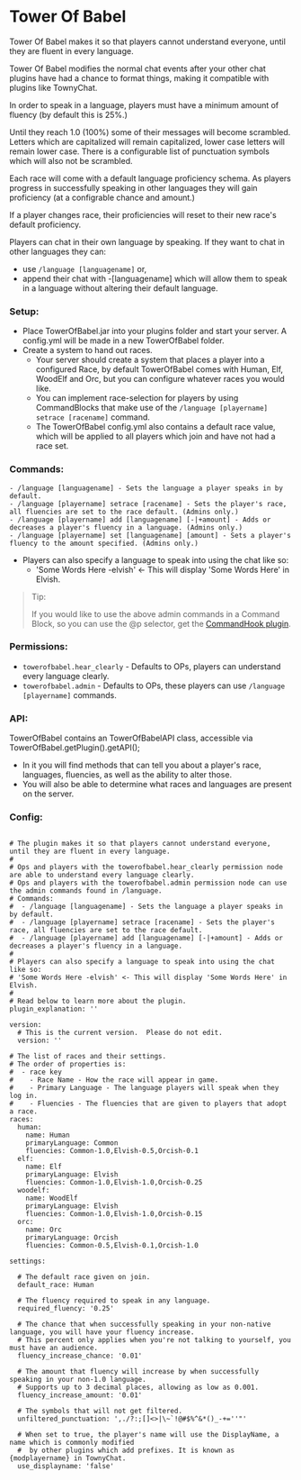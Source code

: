 # Tower Of Babel

Tower Of Babel makes it so that players cannot understand everyone, until they are fluent in every language.

Tower Of Babel modifies the normal chat events after your other chat plugins have had a chance to format things, making it compatible with plugins like TownyChat.

In order to speak in a language, players must have a minimum amount of fluency (by default this is 25%.)

Until they reach 1.0 (100%) some of their messages will become scrambled. Letters which are capitalized will remain capitalized, lower case letters will remain lower case. There is a configurable list of punctuation symbols which will also not be scrambled.

Each race will come with a default language proficiency schema. As players progress in successfully speaking in other languages they will gain proficiency (at a configrable chance and amount.)

If a player changes race, their proficiencies will reset to their new race's default proficiency.

Players can chat in their own language by speaking. If they want to chat in other languages they can:
- use `/language [languagename]` or,
- append their chat with -[languagename] which will allow them to speak in a language without altering their default language.


### Setup:

- Place TowerOfBabel.jar into your plugins folder and start your server. A config.yml will be made in a new TowerOfBabel folder.
- Create a system to hand out races.
  - Your server should create a system that places a player into a configured Race, by default TowerOfBabel comes with Human, Elf, WoodElf and Orc, but you can configure whatever races you would like.
  - You can implement race-selection for players by using CommandBlocks that make use of the `/language [playername] setrace [racename]` command.
  - The TowerOfBabel config.yml also contains a default race value, which will be applied to all players which join and have not had a race set.

### Commands:
```
- /language [languagename] - Sets the language a player speaks in by default.
- /language [playername] setrace [racename] - Sets the player's race, all fluencies are set to the race default. (Admins only.)
- /language [playername] add [languagename] [-|+amount] - Adds or decreases a player's fluency in a language. (Admins only.)
- /language [playername] set [languagename] [amount] - Sets a player's fluency to the amount specified. (Admins only.)
```
- Players can also specify a language to speak into using the chat like so:
  - 'Some Words Here -elvish' <- This will display 'Some Words Here' in Elvish.

> Tip:
> 
> If you would like to use the above admin commands in a Command Block, so you can use the @p selector, get the [CommandHook plugin](https://www.spigotmc.org/resources/commandhook.61415/).

### Permissions:

- `towerofbabel.hear_clearly` - Defaults to OPs, players can understand every language clearly.
- `towerofbabel.admin` - Defaults to OPs, these players can use `/language [playername]` commands.

### API:
TowerOfBabel contains an TowerOfBabelAPI class, accessible via TowerOfBabel.getPlugin().getAPI();
- In it you will find methods that can tell you about a player's race, languages, fluencies, as well as the ability to alter those.
- You will also be able to determine what races and languages are present on the server.

### Config:
```
  
# The plugin makes it so that players cannot understand everyone, until they are fluent in every language.
#
# Ops and players with the towerofbabel.hear_clearly permission node are able to understand every language clearly.
# Ops and players with the towerofbabel.admin permission node can use the admin commands found in /language.
# Commands:
#  - /language [languagename] - Sets the language a player speaks in by default.
#  - /language [playername] setrace [racename] - Sets the player's race, all fluencies are set to the race default.
#  - /language [playername] add [languagename] [-|+amount] - Adds or decreases a player's fluency in a language.
#
# Players can also specify a language to speak into using the chat like so:
# 'Some Words Here -elvish' <- This will display 'Some Words Here' in Elvish.
#
# Read below to learn more about the plugin.
plugin_explanation: ''
  
version:
  # This is the current version.  Please do not edit.
  version: ''
  
# The list of races and their settings.
# The order of properties is:
#  - race key
#    - Race Name - How the race will appear in game.
#    - Primary Language - The language players will speak when they log in.
#    - Fluencies - The fluencies that are given to players that adopt a race.
races:
  human:
    name: Human
    primaryLanguage: Common
    fluencies: Common-1.0,Elvish-0.5,Orcish-0.1
  elf:
    name: Elf
    primaryLanguage: Elvish
    fluencies: Common-1.0,Elvish-1.0,Orcish-0.25
  woodelf:
    name: WoodElf
    primaryLanguage: Elvish
    fluencies: Common-1.0,Elvish-1.0,Orcish-0.15
  orc:
    name: Orc
    primaryLanguage: Orcish
    fluencies: Common-0.5,Elvish-0.1,Orcish-1.0
  
settings:
  
  # The default race given on join.
  default_race: Human
  
  # The fluency required to speak in any language.
  required_fluency: '0.25'
  
  # The chance that when successfully speaking in your non-native language, you will have your fluency increase.
  # This percent only applies when you're not talking to yourself, you must have an audience.
  fluency_increase_chance: '0.01'
  
  # The amount that fluency will increase by when successfully speaking in your non-1.0 language.
  # Supports up to 3 decimal places, allowing as low as 0.001.
  fluency_increase_amount: '0.01'
  
  # The symbols that will not get filtered.
  unfiltered_punctuation: ',./?:;[]<>|\~`!@#$%^&*()_-+=''"'
  
  # When set to true, the player's name will use the DisplayName, a name which is commonly modified
  #  by other plugins which add prefixes. It is known as {modplayername} in TownyChat.
  use_displayname: 'false'
```
